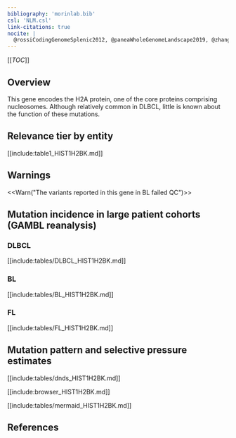 ```yaml
---
bibliography: 'morinlab.bib'
csl: 'NLM.csl'
link-citations: true
nocite: |
  @rossiCodingGenomeSplenic2012, @paneaWholeGenomeLandscape2019, @zhangGeneticHeterogeneityDiffuse2013, @chapuyMolecularSubtypesDiffuse2018, 
---
```

[[_TOC_]]

## Overview

This gene encodes the H2A protein, one of the core proteins comprising nucleosomes. Although relatively common in DLBCL, little is known about the function of these mutations. 




## Relevance tier by entity

[[include:table1_HIST1H2BK.md]]

## Warnings

<<Warn("The variants reported in this gene in BL failed QC")>>

## Mutation incidence in large patient cohorts (GAMBL reanalysis)

### DLBCL
[[include:tables/DLBCL_HIST1H2BK.md]]

### BL
[[include:tables/BL_HIST1H2BK.md]]

### FL
[[include:tables/FL_HIST1H2BK.md]]

## Mutation pattern and selective pressure estimates
[[include:tables/dnds_HIST1H2BK.md]]




[[include:browser_HIST1H2BK.md]]

[[include:tables/mermaid_HIST1H2BK.md]]

## References

